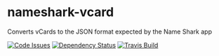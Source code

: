 # nameshark-vcard
Converts vCards to the JSON format expected by the Name Shark app

[![Code Issues](https://www.quantifiedcode.com/api/v1/project/3553d32e83a8475ea60237d6a02d7107/badge.svg)](https://www.quantifiedcode.com/app/project/3553d32e83a8475ea60237d6a02d7107)
[![Dependency Status](https://www.versioneye.com/user/projects/57244381ba37ce00350af8c3/badge.svg?style=flat)](https://www.versioneye.com/user/projects/57244381ba37ce00350af8c3)
[![Travis Build](https://travis-ci.org/proinsias/nameshark-vcard.svg?branch=master)](https://travis-ci.org/proinsias/nameshark-vcard)
